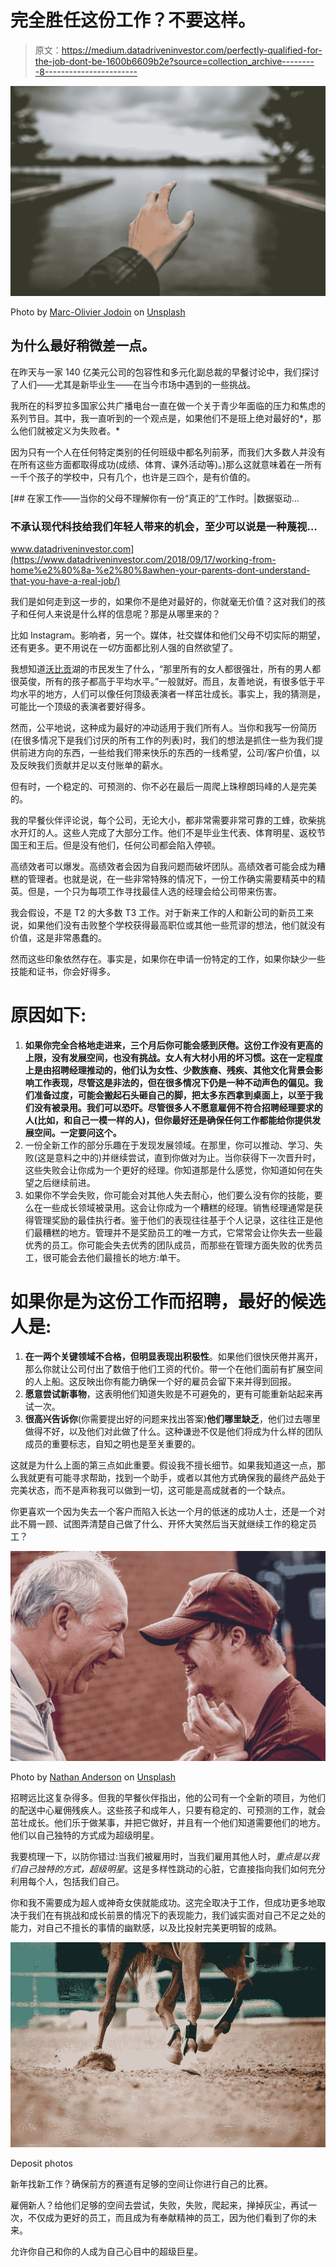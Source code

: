# 完全胜任这份工作？不要这样。

> 原文：<https://medium.datadriveninvestor.com/perfectly-qualified-for-the-job-dont-be-1600b6609b2e?source=collection_archive---------8----------------------->

![](img/1b2b8e7d51479119d92b62a8f43d983a.png)

Photo by [Marc-Olivier Jodoin](https://unsplash.com/@marcojodoin?utm_source=medium&utm_medium=referral) on [Unsplash](https://unsplash.com?utm_source=medium&utm_medium=referral)

## 为什么最好稍微差一点。

在昨天与一家 140 亿美元公司的包容性和多元化副总裁的早餐讨论中，我们探讨了人们——尤其是新毕业生——在当今市场中遇到的一些挑战。

我所在的科罗拉多国家公共广播电台一直在做一个关于青少年面临的压力和焦虑的系列节目。其中，我一直听到的一个观点是，如果他们不是班上绝对最好的*，那么他们就被定义为失败者。*

因为只有一个人在任何特定类别的任何班级中都名列前茅，而我们大多数人并没有在所有这些方面都取得成功(成绩、体育、课外活动等)。)那么这就意味着在一所有一千个孩子的学校中，只有几个，也许是三四个，是有价值的。

[](https://www.datadriveninvestor.com/2018/09/17/working-from-home%e2%80%8a-%e2%80%8awhen-your-parents-dont-understand-that-you-have-a-real-job/) [## 在家工作——当你的父母不理解你有一份“真正的”工作时。|数据驱动…

### 不承认现代科技给我们年轻人带来的机会，至少可以说是一种蔑视…

www.datadriveninvestor.com](https://www.datadriveninvestor.com/2018/09/17/working-from-home%e2%80%8a-%e2%80%8awhen-your-parents-dont-understand-that-you-have-a-real-job/) 

我们是如何走到这一步的，如果你不是绝对最好的，你就毫无价值？这对我们的孩子和任何人来说是什么样的信息呢？那是从哪里来的？

比如 Instagram。影响者，另一个。媒体，社交媒体和他们父母不切实际的期望，还有更多。更不用说在*一切*方面都比别人强的自然欲望了。

我想知道[沃比贡](https://en.wikipedia.org/wiki/Lake_Wobegon)湖的市民发生了什么，“那里所有的女人都很强壮，所有的男人都很英俊，所有的孩子都高于平均水平。”一般就好。而且，友善地说，有很多低于平均水平的地方，人们可以像任何顶级表演者一样茁壮成长。事实上，我的猜测是，可能比一个顶级的表演者要好得多。

然而，公平地说，这种成为最好的冲动适用于我们所有人。当你和我写一份简历(在很多情况下是我们讨厌的所有工作的列表)时，我们的想法是抓住一些为我们提供前进方向的东西，一些给我们带来快乐的东西的一线希望，公司/客户价值，以及反映我们贡献并足以支付账单的薪水。

但有时，一个稳定的、可预测的、你不必在最后一周爬上珠穆朗玛峰的人是完美的。

我的早餐伙伴评论说，每个公司，无论大小，都非常需要非常可靠的工蜂，砍柴挑水开灯的人。这些人完成了大部分工作。他们不是毕业生代表、体育明星、返校节国王和王后。但是没有他们，任何公司都会陷入停顿。

高绩效者可以爆发。高绩效者会因为自我问题而破坏团队。高绩效者可能会成为糟糕的管理者。也就是说，在一些非常特殊的情况下，一份工作确实需要精英中的精英。但是，一个只为每项工作寻找最佳人选的经理会给公司带来伤害。

我会假设，不是 T2 的大多数 T3 工作。对于新来工作的人和新公司的新员工来说，如果他们没有击败整个学校获得最高职位或其他一些荒谬的想法，他们就没有价值，这是非常愚蠢的。

然而这些印象依然存在。事实是，如果你在申请一份特定的工作，如果你缺少一些技能和证书，你会好得多。

# 原因如下:

1.  **如果你完全合格地走进来，三个月后你可能会感到厌倦。这份工作没有更高的上限，没有发展空间，也没有挑战。女人有大材小用的坏习惯。这在一定程度上是由招聘经理推动的，他们认为女性、少数族裔、残疾、其他文化背景会影响工作表现，尽管这是非法的，但在很多情况下仍是一种不动声色的偏见。我们准备过度，可能会搬起石头砸自己的脚，把太多东西拿到桌面上，以至于我们没有被录用。我们可以恐吓。尽管很多人不愿意雇佣不符合招聘经理要求的人(比如，和自己一模一样的人)，但你最好还是确保任何工作都能给你提供发展空间。一定要问这个。**
2.  一份全新工作的部分乐趣在于发现发展领域。在那里，你可以推动、学习、失败(这是意料之中的)并继续尝试，直到你做对为止。当你获得下一次晋升时，这些失败会让你成为一个更好的经理。你知道那是什么感觉，你知道如何在失望之后继续前进。
3.  如果你不学会失败，你可能会对其他人失去耐心，他们要么没有你的技能，要么在一些成长领域被录用。这会让你成为一个糟糕的经理。销售经理通常是获得管理奖励的最佳执行者。鉴于他们的表现往往基于个人记录，这往往正是他们最糟糕的地方。管理并不是奖励员工的唯一方式，它常常会让你失去一些最优秀的员工。你可能会失去优秀的团队成员，而那些在管理方面失败的优秀员工，很可能会去他们最擅长的地方:单干。

# 如果你是为这份工作而招聘，最好的候选人是:

1.  **在一两个关键领域不合格，但明显表现出积极性**。如果他们很快厌倦并离开，那么你就让公司付出了数倍于他们工资的代价。带一个在他们面前有扩展空间的人上船。这反映出你有能力确保一个好的雇员会留下来并得到回报。
2.  **愿意尝试新事物**，这表明他们知道失败是不可避免的，更有可能重新站起来再试一次。
3.  **很高兴告诉你**(你需要提出好的问题来找出答案)**他们哪里缺乏**，他们过去哪里做得不好，以及他们对此做了什么。这种谦逊不仅是他们将成为什么样的团队成员的重要标志，自知之明也是至关重要的。

这就是为什么上面的第三点如此重要。假设我不擅长细节。如果我知道这一点，那么我就更有可能寻求帮助，找到一个助手，或者以其他方式确保我的最终产品处于完美状态，而不是声称我可以做到一切，这可能是高成就者的一个缺点。

你更喜欢一个因为失去一个客户而陷入长达一个月的低迷的成功人士，还是一个对此不屑一顾、试图弄清楚自己做了什么、开怀大笑然后当天就继续工作的稳定员工？

![](img/c3827f9f1f8ac336f1f5a14ddf3ffeac.png)

Photo by [Nathan Anderson](https://unsplash.com/@nathananderson?utm_source=medium&utm_medium=referral) on [Unsplash](https://unsplash.com?utm_source=medium&utm_medium=referral)

招聘远比这复杂得多。但我的早餐伙伴指出，他的公司有一个全新的项目，为他们的配送中心雇佣残疾人。这些孩子和成年人，只要有稳定的、可预测的工作，就会茁壮成长。他们乐于做某事，并把它做好，并且有一个他们知道需要他们的地方。他们以自己独特的方式成为超级明星。

我要梳理一下，以防你错过:当我们被雇用时，当我们雇用其他人时，*重点是以我们自己独特的方式，超级明星*。这是多样性跳动的心脏，它直接指向我们如何充分利用每个人，包括我们自己。

你和我不需要成为超人或神奇女侠就能成功。这完全取决于工作，但成功更多地取决于我们在有挑战和成长前景的情况下的表现能力，我们诚实面对自己不足之处的能力，对自己不擅长的事情的幽默感，以及比投射完美更明智的成熟。

![](img/46466daf8b2a94a85516342fee5627d9.png)

Deposit photos

新年找新工作？确保前方的赛道有足够的空间让你进行自己的比赛。

雇佣新人？给他们足够的空间去尝试，失败，失败，爬起来，掸掉灰尘，再试一次，不仅成为更好的员工，而且成为有奉献精神的员工，因为他们看到了你的未来。

允许你自己和你的人成为自己心目中的超级巨星。